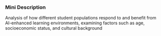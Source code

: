 ### Mini Description

Analysis of how different student populations respond to and benefit from AI-enhanced learning environments, examining factors such as age, socioeconomic status, and cultural background
